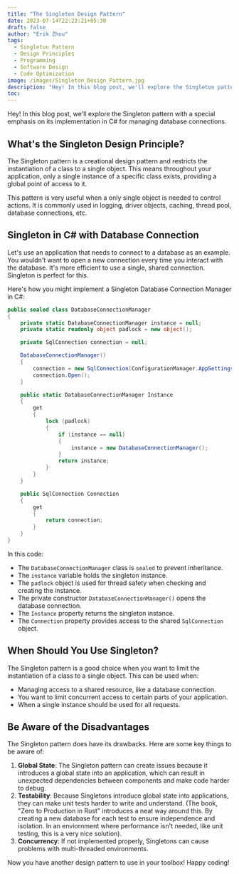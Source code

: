```yaml
---
title: "The Singleton Design Pattern"
date: 2023-07-14T22:23:21+05:30
draft: false
author: "Erik Zhou"
tags:
  - Singleton Pattern
  - Design Principles
  - Programming
  - Software Design
  - Code Optimization
image: /images/Singleton_Design_Pattern.jpg
description: "Hey! In this blog post, we'll explore the Singleton pattern with a special emphasis on its implementation in C# for managing database connections."
toc:
---
```


Hey! In this blog post, we'll explore the Singleton pattern with a special emphasis on its implementation in C# for managing database connections.

## What's the Singleton Design Principle?

The Singleton pattern is a creational design pattern and restricts the instantiation of a class to a single object. This means throughout your application, only a single instance of a specific class exists, providing a global point of access to it.

This pattern is very useful when a only single object is needed to control actions. It is commonly used in logging, driver objects, caching, thread pool, database connections, etc.

## Singleton in C# with Database Connection

Let's use an application that needs to connect to a database as an example. You wouldn't want to open a new connection every time you interact with the database. It's more efficient to use a single, shared connection. Singleton is perfect for this.

Here's how you might implement a Singleton Database Connection Manager in C#:

```csharp
public sealed class DatabaseConnectionManager
{
    private static DatabaseConnectionManager instance = null;
    private static readonly object padlock = new object();

    private SqlConnection connection = null;

    DatabaseConnectionManager()
    {
        connection = new SqlConnection(ConfigurationManager.AppSettings["DbConnectionString"]);
        connection.Open();
    }

    public static DatabaseConnectionManager Instance
    {
        get
        {
            lock (padlock)
            {
                if (instance == null)
                {
                    instance = new DatabaseConnectionManager();
                }
                return instance;
            }
        }
    }

    public SqlConnection Connection
    {
        get
        {
            return connection;
        }
    }
}
```
In this code:

- The `DatabaseConnectionManager` class is `sealed` to prevent inheritance.
- The `instance` variable holds the singleton instance.
- The `padlock` object is used for thread safety when checking and creating the instance.
- The private constructor `DatabaseConnectionManager()` opens the database connection.
- The `Instance` property returns the singleton instance.
- The `Connection` property provides access to the shared `SqlConnection` object.

## When Should You Use Singleton?

The Singleton pattern is a good choice when you want to limit the instantiation of a class to a single object. This can be used when:

- Managing access to a shared resource, like a database connection.
- You want to limit concurrent access to certain parts of your application.
- When a single instance should be used for all requests.

## Be Aware of the Disadvantages

The Singleton pattern does have its drawbacks. Here are some key things to be aware of:

1. **Global State**: The Singleton pattern can create issues because it introduces a global state into an application, which can result in unexpected dependencies between components and make code harder to debug.
2. **Testability**: Because Singletons introduce global state into applications, they can make unit tests harder to write and understand. (The book, "Zero to Production in Rust" introduces a neat way around this. By creating a new database for each test to ensure independence and isolation. In an enviornment where performance isn't needed, like unit testing, this is a very nice solution).
3. **Concurrency**: If not implemented properly, Singletons can cause problems with multi-threaded environments.

Now you have another design pattern to use in your toolbox! Happy coding!
